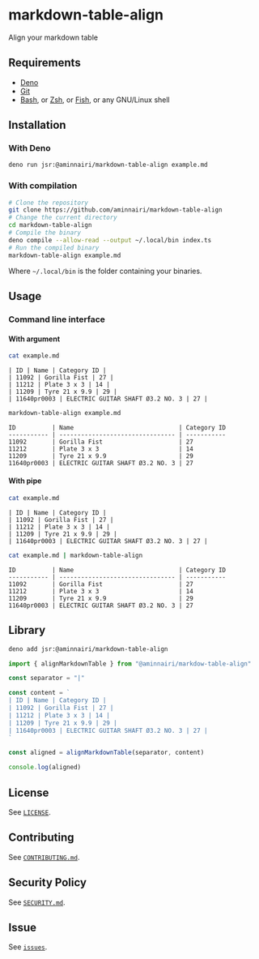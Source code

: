 # markdown-table-align

Align your markdown table

## Requirements

- [Deno](https://deno.com/)
- [Git](https://git-scm.com/)
- [Bash](https://www.gnu.org/software/bash/), or [Zsh](https://www.zsh.org/), or [Fish](https://fishshell.com/), or any GNU/Linux shell

## Installation

### With Deno

```bash
deno run jsr:@aminnairi/markdown-table-align example.md
```

### With compilation

```bash
# Clone the repository
git clone https://github.com/aminnairi/markdown-table-align
# Change the current directory
cd markdown-table-align
# Compile the binary
deno compile --allow-read --output ~/.local/bin index.ts
# Run the compiled binary
markdown-table-align example.md
```

Where `~/.local/bin` is the folder containing your binaries.

## Usage

### Command line interface

#### With argument

```bash
cat example.md
```

```text
| ID | Name | Category ID |
| 11092 | Gorilla Fist | 27 |
| 11212 | Plate 3 x 3 | 14 |
| 11209 | Tyre 21 x 9.9 | 29 |
| 11640pr0003 | ELECTRIC GUITAR SHAFT Ø3.2 NO. 3 | 27 |
```

```bash
markdown-table-align example.md
```

```
ID          | Name                             | Category ID
----------- | -------------------------------- | -----------
11092       | Gorilla Fist                     | 27         
11212       | Plate 3 x 3                      | 14         
11209       | Tyre 21 x 9.9                    | 29         
11640pr0003 | ELECTRIC GUITAR SHAFT Ø3.2 NO. 3 | 27
```

#### With pipe

```bash
cat example.md
```

```text
| ID | Name | Category ID |
| 11092 | Gorilla Fist | 27 |
| 11212 | Plate 3 x 3 | 14 |
| 11209 | Tyre 21 x 9.9 | 29 |
| 11640pr0003 | ELECTRIC GUITAR SHAFT Ø3.2 NO. 3 | 27 |
```


```bash
cat example.md | markdown-table-align
```

```
ID          | Name                             | Category ID
----------- | -------------------------------- | -----------
11092       | Gorilla Fist                     | 27         
11212       | Plate 3 x 3                      | 14         
11209       | Tyre 21 x 9.9                    | 29         
11640pr0003 | ELECTRIC GUITAR SHAFT Ø3.2 NO. 3 | 27
```

## Library

```bash
deno add jsr:@aminnairi/markdown-table-align
```

```typescript
import { alignMarkdownTable } from "@aminnairi/markdow-table-align"

const separator = "|"

const content = `
| ID | Name | Category ID |
| 11092 | Gorilla Fist | 27 |
| 11212 | Plate 3 x 3 | 14 |
| 11209 | Tyre 21 x 9.9 | 29 |
| 11640pr0003 | ELECTRIC GUITAR SHAFT Ø3.2 NO. 3 | 27 |
`

const aligned = alignMarkdownTable(separator, content)

console.log(aligned)
```

## License

See [`LICENSE`](./LICENSE).

## Contributing

See [`CONTRIBUTING.md`](./CONTRIBUTING.md).

## Security Policy

See [`SECURITY.md`](./SECURITY.md).

## Issue

See [`issues`](./issues).
